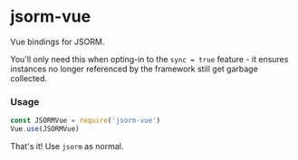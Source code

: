jsorm-vue
===========

Vue bindings for JSORM.

You'll only need this when opting-in to the `sync = true` feature - it ensures instances no longer referenced by the framework still get garbage collected.

### Usage

```ts
const JSORMVue = require('jsorm-vue')
Vue.use(JSORMVue)
```

That's it! Use `jsorm` as normal.